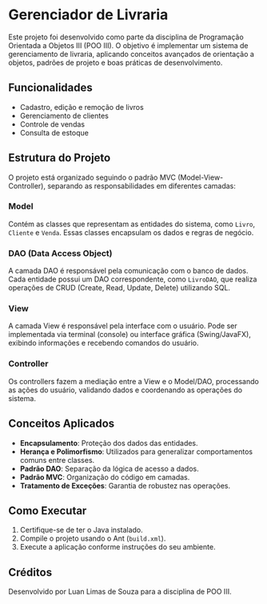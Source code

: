 # Gerenciador de Livraria

Este projeto foi desenvolvido como parte da disciplina de Programação Orientada a Objetos III (POO III). O objetivo é implementar um sistema de gerenciamento de livraria, aplicando conceitos avançados de orientação a objetos, padrões de projeto e boas práticas de desenvolvimento.

## Funcionalidades

- Cadastro, edição e remoção de livros
- Gerenciamento de clientes
- Controle de vendas
- Consulta de estoque

## Estrutura do Projeto

O projeto está organizado seguindo o padrão MVC (Model-View-Controller), separando as responsabilidades em diferentes camadas:

### Model

Contém as classes que representam as entidades do sistema, como `Livro`, `Cliente` e `Venda`. Essas classes encapsulam os dados e regras de negócio.

### DAO (Data Access Object)

A camada DAO é responsável pela comunicação com o banco de dados. Cada entidade possui um DAO correspondente, como `LivroDAO`, que realiza operações de CRUD (Create, Read, Update, Delete) utilizando SQL.

### View

A camada View é responsável pela interface com o usuário. Pode ser implementada via terminal (console) ou interface gráfica (Swing/JavaFX), exibindo informações e recebendo comandos do usuário.

### Controller

Os controllers fazem a mediação entre a View e o Model/DAO, processando as ações do usuário, validando dados e coordenando as operações do sistema.

## Conceitos Aplicados

- **Encapsulamento**: Proteção dos dados das entidades.
- **Herança e Polimorfismo**: Utilizados para generalizar comportamentos comuns entre classes.
- **Padrão DAO**: Separação da lógica de acesso a dados.
- **Padrão MVC**: Organização do código em camadas.
- **Tratamento de Exceções**: Garantia de robustez nas operações.

## Como Executar

1. Certifique-se de ter o Java instalado.
2. Compile o projeto usando o Ant (`build.xml`).
3. Execute a aplicação conforme instruções do seu ambiente.

## Créditos

Desenvolvido por Luan Limas de Souza para a disciplina de POO III.
